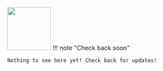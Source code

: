 <!--
---
title: "Jupyter Notebook"
description: "JupyterLab is the latest web-based interactive development environment for notebooks, code, and data. Its flexible interface allows users to configure and arrange workflows in data science, scientific computing, computational journalism, and machine learning. A modular design invites extensions to expand and enrich functionality."
tags: "ide plugins"
icon: "https://awesome-astra.github.io/docs/img/jupyter/Jupyter.png"
coming_soon: “true”
developer_title: "Jupyter"
developer_url: "https://jupyter.org/"
links:
- title: "Jupyter Notebook Installation"
  url: "https://jupyter.org/install"
---
-->

<div class="nosurface" markdown="1">
<img src="https://awesome-astra.github.io/docs/img/jupyter/logo.png" height="100px" />
!!! note "Check back soon"

    Nothing to see here yet! Check back for updates! 
</div>